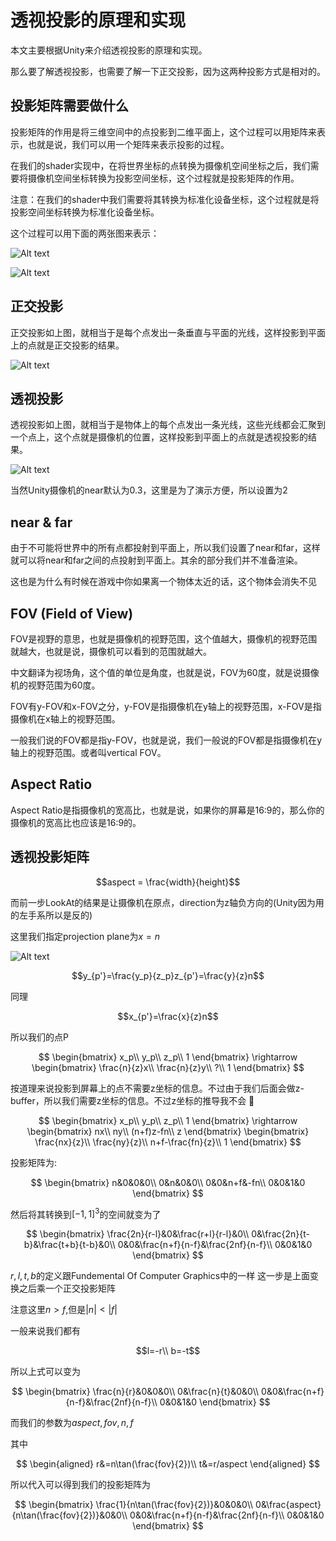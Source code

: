 # 透视投影的原理和实现

本文主要根据Unity来介绍透视投影的原理和实现。

那么要了解透视投影，也需要了解一下正交投影，因为这两种投影方式是相对的。

## 投影矩阵需要做什么

投影矩阵的作用是将三维空间中的点投影到二维平面上，这个过程可以用矩阵来表示，也就是说，我们可以用一个矩阵来表示投影的过程。

在我们的shader实现中，在将世界坐标的点转换为摄像机空间坐标之后，我们需要将摄像机空间坐标转换为投影空间坐标，这个过程就是投影矩阵的作用。

注意：在我们的shader中我们需要将其转换为标准化设备坐标，这个过程就是将投影空间坐标转换为标准化设备坐标。

这个过程可以用下面的两张图来表示：

![Alt text](img/image.png)

![Alt text](img/image-1.png)

## 正交投影

正交投影如上图，就相当于是每个点发出一条垂直与平面的光线，这样投影到平面上的点就是正交投影的结果。

![Alt text](img/3.png)

## 透视投影

透视投影如上图，就相当于是物体上的每个点发出一条光线，这些光线都会汇聚到一个点上，这个点就是摄像机的位置，这样投影到平面上的点就是透视投影的结果。

![Alt text](img/4.png)

当然Unity摄像机的near默认为0.3，这里是为了演示方便，所以设置为2

## near & far

由于不可能将世界中的所有点都投射到平面上，所以我们设置了near和far，这样就可以将near和far之间的点投射到平面上。其余的部分我们并不准备渲染。

这也是为什么有时候在游戏中你如果离一个物体太近的话，这个物体会消失不见

## FOV (Field of View)

FOV是视野的意思，也就是摄像机的视野范围，这个值越大，摄像机的视野范围就越大，也就是说，摄像机可以看到的范围就越大。

中文翻译为视场角，这个值的单位是角度，也就是说，FOV为60度，就是说摄像机的视野范围为60度。

FOV有y-FOV和x-FOV之分，y-FOV是指摄像机在y轴上的视野范围，x-FOV是指摄像机在x轴上的视野范围。

一般我们说的FOV都是指y-FOV，也就是说，我们一般说的FOV都是指摄像机在y轴上的视野范围。或者叫vertical FOV。

## Aspect Ratio

Aspect Ratio是指摄像机的宽高比，也就是说，如果你的屏幕是16:9的，那么你的摄像机的宽高比也应该是16:9的。

## 透视投影矩阵

$$aspect = \frac{width}{height}$$

而前一步LookAt的结果是让摄像机在原点，direction为z轴负方向的(Unity因为用的左手系所以是反的)

这里我们指定projection plane为$x=n$

![Alt text](img/5.png)

$$y_{p'}=\frac{y_p}{z_p}z_{p'}=\frac{y}{z}n$$

同理

$$x_{p'}=\frac{x}{z}n$$

所以我们的点P

$$
\begin{bmatrix}
x_p\\
y_p\\
z_p\\
1
\end{bmatrix} \rightarrow
\begin{bmatrix}
\frac{n}{z}x\\
\frac{n}{z}y\\
?\\
1
\end{bmatrix}
$$

按道理来说投影到屏幕上的点不需要z坐标的信息。不过由于我们后面会做z-buffer，所以我们需要z坐标的信息。不过z坐标的推导我不会
 :clown_face:

$$
\begin{bmatrix}
x_p\\
y_p\\
z_p\\
1
\end{bmatrix} \rightarrow
\begin{bmatrix}
nx\\
ny\\
(n+f)z-fn\\
z
\end{bmatrix} 
\begin{bmatrix}
\frac{nx}{z}\\
\frac{ny}{z}\\
n+f-\frac{fn}{z}\\
1
\end{bmatrix}
$$

投影矩阵为:

$$
\begin{bmatrix}
n&0&0&0\\
0&n&0&0\\
0&0&n+f&-fn\\
0&0&1&0
\end{bmatrix}
$$

然后将其转换到$[-1,1]^3$的空间就变为了

$$
\begin{bmatrix}
\frac{2n}{r-l}&0&\frac{r+l}{r-l}&0\\
0&\frac{2n}{t-b}&\frac{t+b}{t-b}&0\\
0&0&\frac{n+f}{n-f}&\frac{2nf}{n-f}\\
0&0&1&0
\end{bmatrix}
$$

$r,l,t,b$的定义跟Fundemental Of Computer Graphics中的一样
这一步是上面变换之后乘一个正交投影矩阵

注意这里$n>f$,但是$|n|< |f|$

一般来说我们都有

$$l=-r\\ 
b=-t$$

所以上式可以变为

$$
\begin{bmatrix}
\frac{n}{r}&0&0&0\\
0&\frac{n}{t}&0&0\\
0&0&\frac{n+f}{n-f}&\frac{2nf}{n-f}\\
0&0&1&0
\end{bmatrix}
$$

而我们的参数为$aspect,fov,n,f$

其中

$$
\begin{aligned}
r&=n\tan(\frac{fov}{2})\\
t&=r/aspect
\end{aligned}
$$

所以代入可以得到我们的投影矩阵为

$$
\begin{bmatrix}
\frac{1}{n\tan(\frac{fov}{2})}&0&0&0\\
0&\frac{aspect}{n\tan(\frac{fov}{2})}&0&0\\
0&0&\frac{n+f}{n-f}&\frac{2nf}{n-f}\\
0&0&1&0
\end{bmatrix}
$$

